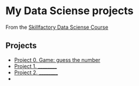 # My Data Sciense projects
From the [Skillfactory Data Sciense Course](https://skillfactory.ru/data-scientist)

## Projects
* [Project 0. Game: guess the number](https://github.com/olegrasskazovpro/sf_data_science/tree/project_0)
* [Project 1. ________](_____)
* [Project 2. ________](_____)
* 
